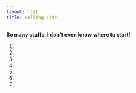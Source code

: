 ```yaml
---
layout: list
title: Rolling List
---
```


**So many stuffs, I don't even know where to start!**  

1. 
2. 
3. 
4. 
5. 
6. 
99. 
